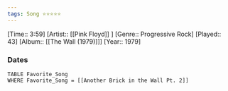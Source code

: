 ```yaml
---
tags: Song ⭐⭐⭐⭐⭐ 
---
```

[Time:: 3:59]
[Artist:: [[Pink Floyd]] ]
[Genre:: Progressive Rock]
[Played:: 43]
[Album:: [[The Wall (1979)]]]
[Year:: 1979]
### Dates
````dataview
TABLE Favorite_Song
WHERE Favorite_Song = [[Another Brick in the Wall Pt. 2]]
````